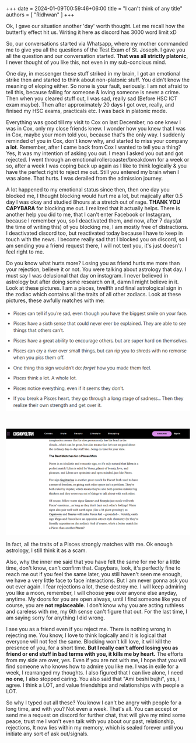 +++ 
date = 2024-01-09T00:59:46+06:00
title = "I can't think of any title"
authors = [ "Ridhwan" ]
+++

Ok, I gave our situation another 'day' worth thought. Let me recall how the butterfly effect hit us. Writing it here as discord has 3000 word limit xD

So, our conversations started via Whatsapp, where my mother commanded me to give you all the questions of the Test Exam of St. Joseph. I gave you all the question and our conversation started. **That was all strictly platonic**, I never thought of you like this, not even in my sub-concious mind.

One day, in messenger these stuff striked in my brain, I got an emotional strike then and started to think about non-platonic stuff. You didn't know the meaning of eloping either. So none is your fault, seriously. I am not afraid to tell this, because falling for someone & loving someone is never a crime. Then when you cleared stuff out, I was sad, really sad (Before HSC ICT exam maybe). Then after approximately 20 days I got over, really, and finised my HSC exams, practicals etc. I was back in platonic mode.

Everything was good till my visit to Cox on last December, no one knew I was in Cox, only my close friends knew. I wonder how you knew that I was in Cox, maybe your mom told you, because that's the only way. I suddenly reminded of you in Cox, don't know why, and started to miss your company **a lot**. Remember, after I came back from Cox I wanted to tell you a thing? Yes, It was my intention of asking you out. I mean I asked you out and got rejected. I went through an emotional rollercoaster/breakdown for a week or so, after a week I was coping back up again as I like to think logically & you have the perfect right  to reject me out. Still you entered my brain when I was alone. That hurts. I was derailed from the admission journey.

A lot happened to my emotional status since then, then one day you blocked me, I thought blocking would hurt me a lot, but majically after 0.5 day I was okay and studied 8hours at a stretch out of rage. **THANK YOU CAPYBARA** for blocking me out. I realized that it actually helps. There is another help you did to me, that I can't enter Facebook or Instagram, because I remember you, so I deactivated them, and now, after 7 days(at the time of writing this) of you blocking me, I am mostly free of distractions. I deactivated discord too, but reactivated today because I have to keep in touch with the news. I become really sad that I blocked you on discord, so I am sending you a friend request there, I will not text you, it's just doesn't feel right to me.

Do you know what hurts more? Losing you as friend hurts me more than your rejection, believe it or not. You were talking about astrology that day. I must say I was delusional that day on instagram. I never believed in astrology but after doing some research on it, damn I might believe in it. Look at these pictures. I am a pisces, twelfth and final astrological sign in the zodiac which contains all the traits of all other zodiacs. Look at these pictures, these awfully matches with me:

![ImgA](/images/image1.png)

<br>

![ImgB](/images/image2.png)

In fact, all the traits of a Pisces strongly matches with me. Ok enough astrology, I still think it as a scam.

Also, why the inner me said that you have felt the same for me for a little time, don't know, can't confirm that. Capybara, look, it's perfectly fine to reach me out if you feel the same later, you still haven't seen me enough, we have a very little face to face interactions. But I am never gonna ask you out ever again. I fear rejections a lot, these destroy me. I will keep admiring you like a moon, remember, I will choose **you** over anyone else anyday, anytime. My doors for you are open always, until I find someone like you of course, you are **not replaceable**. I don't know why you are acting ruthless and careless with me, my 6th sense can't figure that out. For the last time, I am saying sorry for anything I did wrong.

I see you as a friend even if you reject me. There is nothing wrong in rejecting me. You know, I love to think logically and it is logical that everyone will not feel the same. Blocking won't kill love, it will kill the presence of you, for a short time. **But I really can't afford losing you as friend or end stuff in bad terms with you, it kills me by heart.** The efforts from my side are over, yes. Even if you are not with me, I hope that you will find someone who knows how to admire you like me. I was in exile for a week, I rearranged my thoughts. I also figured that I can live alone, I need **no one**, I also stopped caring. You also said that "Ami beshi bujhi", yes, I agree. I think a LOT, and value friendships and relationships with people a LOT.

So why I typed out all these?
You know I can't be angry with people for a long time, and with you? Not even a week. That's all. You can accept or send me a request on discord for further chat, that will give my mind some peace, trust me I won't even talk with you about our past, relationship, rejections, It now lies within my memory, which is sealed forever until you initiate any sort of ask out/signals.